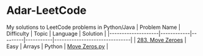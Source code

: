 # Adar-LeetCode
My solutions to LeetCode problems in Python/Java
| Problem Name       | Difficulty | Topic   | Language | Solution                      |
|--------------------|------------|---------|-----------|-------------------------------|
| [283. Move Zeroes](https://leetcode.com/problems/move-zeroes/) | Easy       | Arrays  | Python   | [Move Zeros.py](Arrays/Easy/283.%20Move%20Zeroes.py) |


